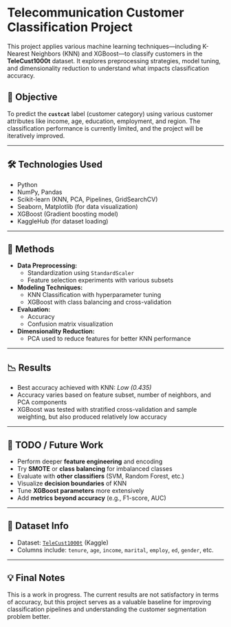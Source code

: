 # Telecommunication Customer Classification Project

This project applies various machine learning techniques—including K-Nearest Neighbors (KNN) and XGBoost—to classify customers in the **TeleCust1000t** dataset. It explores preprocessing strategies, model tuning, and dimensionality reduction to understand what impacts classification accuracy.

## 🧠 Objective

To predict the **`custcat`** label (customer category) using various customer attributes like income, age, education, employment, and region. The classification performance is currently limited, and the project will be iteratively improved.

---

## 🛠️ Technologies Used

- Python
- NumPy, Pandas
- Scikit-learn (KNN, PCA, Pipelines, GridSearchCV)
- Seaborn, Matplotlib (for data visualization)
- XGBoost (Gradient boosting model)
- KaggleHub (for dataset loading)

---

## 🧪 Methods

- **Data Preprocessing:**
  - Standardization using `StandardScaler`
  - Feature selection experiments with various subsets
- **Modeling Techniques:**
  - KNN Classification with hyperparameter tuning
  - XGBoost with class balancing and cross-validation
- **Evaluation:**
  - Accuracy
  - Confusion matrix visualization
- **Dimensionality Reduction:**
  - PCA used to reduce features for better KNN performance

---

## 📉 Results

- Best accuracy achieved with KNN: *Low (0.435)*
- Accuracy varies based on feature subset, number of neighbors, and PCA components
- XGBoost was tested with stratified cross-validation and sample weighting, but also produced relatively low accuracy

---

## 📌 TODO / Future Work

- Perform deeper **feature engineering** and encoding
- Try **SMOTE** or **class balancing** for imbalanced classes
- Evaluate with **other classifiers** (SVM, Random Forest, etc.)
- Visualize **decision boundaries** of KNN
- Tune **XGBoost parameters** more extensively
- Add **metrics beyond accuracy** (e.g., F1-score, AUC)

---

## 📂 Dataset Info

- Dataset: [`TeleCust1000t`](https://www.kaggle.com/datasets/damlaerek0/telecust1000t) (Kaggle)
- Columns include: `tenure`, `age`, `income`, `marital`, `employ`, `ed`, `gender`, etc.

---

## 💡 Final Notes

This is a work in progress. The current results are not satisfactory in terms of accuracy, but this project serves as a valuable baseline for improving classification pipelines and understanding the customer segmentation problem better.
